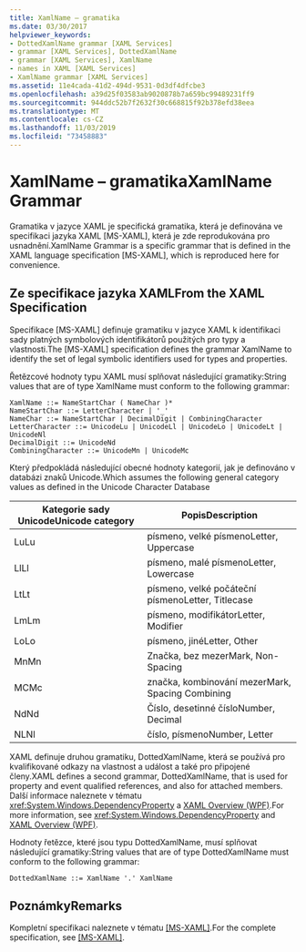```yaml
---
title: XamlName – gramatika
ms.date: 03/30/2017
helpviewer_keywords:
- DottedXamlName grammar [XAML Services]
- grammar [XAML Services], DottedXamlName
- grammar [XAML Services], XamlName
- names in XAML [XAML Services]
- XamlName grammar [XAML Services]
ms.assetid: 11e4cada-41d2-494d-9531-0d3df4dfcbe3
ms.openlocfilehash: a39d25f03583ab9020878b7a659bc99489231ff9
ms.sourcegitcommit: 944ddc52b7f2632f30c668815f92b378efd38eea
ms.translationtype: MT
ms.contentlocale: cs-CZ
ms.lasthandoff: 11/03/2019
ms.locfileid: "73458883"
---
```

# <a name="xamlname-grammar"></a><span data-ttu-id="da9c8-102">XamlName – gramatika</span><span class="sxs-lookup"><span data-stu-id="da9c8-102">XamlName Grammar</span></span>
<span data-ttu-id="da9c8-103">Gramatika v jazyce XAML je specifická gramatika, která je definována ve specifikaci jazyka XAML [MS-XAML], která je zde reprodukována pro usnadnění.</span><span class="sxs-lookup"><span data-stu-id="da9c8-103">XamlName Grammar is a specific grammar that is defined in the XAML language specification [MS-XAML], which is reproduced here for convenience.</span></span>  
  
## <a name="from-the-xaml-specification"></a><span data-ttu-id="da9c8-104">Ze specifikace jazyka XAML</span><span class="sxs-lookup"><span data-stu-id="da9c8-104">From the XAML Specification</span></span>  
 <span data-ttu-id="da9c8-105">Specifikace [MS-XAML] definuje gramatiku v jazyce XAML k identifikaci sady platných symbolových identifikátorů použitých pro typy a vlastnosti.</span><span class="sxs-lookup"><span data-stu-id="da9c8-105">The [MS-XAML] specification defines the grammar XamlName to identify the set of legal symbolic identifiers used for types and properties.</span></span>  
  
 <span data-ttu-id="da9c8-106">Řetězcové hodnoty typu XAML musí splňovat následující gramatiky:</span><span class="sxs-lookup"><span data-stu-id="da9c8-106">String values that are of type XamlName must conform to the following grammar:</span></span>  
  
```xaml  
XamlName ::= NameStartChar ( NameChar )*   
NameStartChar ::= LetterCharacter | '_'   
NameChar ::= NameStartChar | DecimalDigit | CombiningCharacter   
LetterCharacter ::= UnicodeLu | UnicodeLl | UnicodeLo | UnicodeLt | UnicodeNl   
DecimalDigit ::= UnicodeNd   
CombiningCharacter ::= UnicodeMn | UnicodeMc  
```  
  
 <span data-ttu-id="da9c8-107">Který předpokládá následující obecné hodnoty kategorií, jak je definováno v databázi znaků Unicode.</span><span class="sxs-lookup"><span data-stu-id="da9c8-107">Which assumes the following general category values as defined in the Unicode Character Database</span></span>  

| <span data-ttu-id="da9c8-108">Kategorie sady Unicode</span><span class="sxs-lookup"><span data-stu-id="da9c8-108">Unicode category</span></span>   | <span data-ttu-id="da9c8-109">Popis</span><span class="sxs-lookup"><span data-stu-id="da9c8-109">Description</span></span>                   |
|--------------------|-------------------------------|
| <span data-ttu-id="da9c8-110">Lu</span><span class="sxs-lookup"><span data-stu-id="da9c8-110">Lu</span></span>                 | <span data-ttu-id="da9c8-111">písmeno, velké písmeno</span><span class="sxs-lookup"><span data-stu-id="da9c8-111">Letter, Uppercase</span></span>             |
| <span data-ttu-id="da9c8-112">Ll</span><span class="sxs-lookup"><span data-stu-id="da9c8-112">Ll</span></span>                 | <span data-ttu-id="da9c8-113">písmeno, malé písmeno</span><span class="sxs-lookup"><span data-stu-id="da9c8-113">Letter, Lowercase</span></span>             |
| <span data-ttu-id="da9c8-114">Lt</span><span class="sxs-lookup"><span data-stu-id="da9c8-114">Lt</span></span>                 | <span data-ttu-id="da9c8-115">písmeno, velké počáteční písmeno</span><span class="sxs-lookup"><span data-stu-id="da9c8-115">Letter, Titlecase</span></span>             |
| <span data-ttu-id="da9c8-116">Lm</span><span class="sxs-lookup"><span data-stu-id="da9c8-116">Lm</span></span>                 | <span data-ttu-id="da9c8-117">písmeno, modifikátor</span><span class="sxs-lookup"><span data-stu-id="da9c8-117">Letter, Modifier</span></span>              |
| <span data-ttu-id="da9c8-118">Lo</span><span class="sxs-lookup"><span data-stu-id="da9c8-118">Lo</span></span>                 | <span data-ttu-id="da9c8-119">písmeno, jiné</span><span class="sxs-lookup"><span data-stu-id="da9c8-119">Letter, Other</span></span>                 |
| <span data-ttu-id="da9c8-120">Mn</span><span class="sxs-lookup"><span data-stu-id="da9c8-120">Mn</span></span>                 | <span data-ttu-id="da9c8-121">Značka, bez mezer</span><span class="sxs-lookup"><span data-stu-id="da9c8-121">Mark, Non-Spacing</span></span>             |
| <span data-ttu-id="da9c8-122">MC</span><span class="sxs-lookup"><span data-stu-id="da9c8-122">Mc</span></span>                 | <span data-ttu-id="da9c8-123">značka, kombinování mezer</span><span class="sxs-lookup"><span data-stu-id="da9c8-123">Mark, Spacing Combining</span></span>       |
| <span data-ttu-id="da9c8-124">Nd</span><span class="sxs-lookup"><span data-stu-id="da9c8-124">Nd</span></span>                 | <span data-ttu-id="da9c8-125">Číslo, desetinné číslo</span><span class="sxs-lookup"><span data-stu-id="da9c8-125">Number, Decimal</span></span>               |
| <span data-ttu-id="da9c8-126">NL</span><span class="sxs-lookup"><span data-stu-id="da9c8-126">Nl</span></span>                 | <span data-ttu-id="da9c8-127">číslo, písmeno</span><span class="sxs-lookup"><span data-stu-id="da9c8-127">Number, Letter</span></span>                |
 
 <span data-ttu-id="da9c8-128">XAML definuje druhou gramatiku, DottedXamlName, která se používá pro kvalifikované odkazy na vlastnost a událost a také pro připojené členy.</span><span class="sxs-lookup"><span data-stu-id="da9c8-128">XAML defines a second grammar, DottedXamlName, that is used for property and event qualified references, and also for attached members.</span></span> <span data-ttu-id="da9c8-129">Další informace naleznete v tématu <xref:System.Windows.DependencyProperty> a [XAML Overview (WPF)](../../desktop-wpf/fundamentals/xaml.md).</span><span class="sxs-lookup"><span data-stu-id="da9c8-129">For more information, see <xref:System.Windows.DependencyProperty> and [XAML Overview (WPF)](../../desktop-wpf/fundamentals/xaml.md).</span></span>  
  
 <span data-ttu-id="da9c8-130">Hodnoty řetězce, které jsou typu DottedXamlName, musí splňovat následující gramatiky:</span><span class="sxs-lookup"><span data-stu-id="da9c8-130">String values that are of type DottedXamlName must conform to the following grammar:</span></span>  
  
```xaml  
DottedXamlName ::= XamlName '.' XamlName  
```  
  
## <a name="remarks"></a><span data-ttu-id="da9c8-131">Poznámky</span><span class="sxs-lookup"><span data-stu-id="da9c8-131">Remarks</span></span>  
 <span data-ttu-id="da9c8-132">Kompletní specifikaci naleznete v tématu [\[MS-XAML\]](https://go.microsoft.com/fwlink/?LinkId=114525).</span><span class="sxs-lookup"><span data-stu-id="da9c8-132">For the complete specification, see [\[MS-XAML\]](https://go.microsoft.com/fwlink/?LinkId=114525).</span></span>
